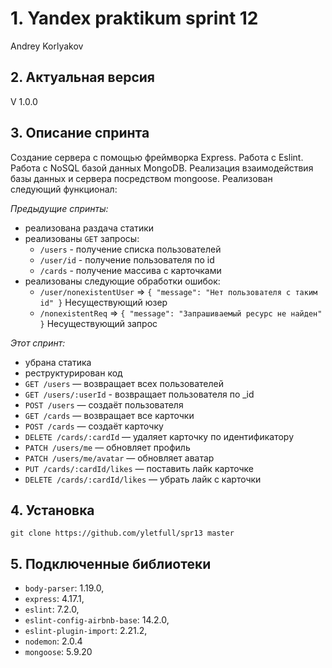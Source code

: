 # 1. Yandex praktikum sprint 12 
Andrey Korlyakov  

## 2. Актуальная версия  
V 1.0.0

## 3. Описание спринта  
Создание сервера с помощью фреймворка Express. Работа с Eslint. Работа с NoSQL базой данных MongoDB. Реализация взаимодействия базы данных и сервера посредством mongoose.
Реализован следующий функционал:  

*Предыдущие спринты:*
- реализована раздача статики  
- реализованы `GET` запросы:
  - `/users` - получение списка пользователей  
  - `/user/id` - получение пользователя по id  
  - `/cards` - получение массива с карточками  
- реализованы следующие обработки ошибок:
  - `/user/nonexistentUser` => `{ "message": "Нет пользователя с таким id" }` Несуществующий юзер
  - `/nonexistentReq` => `{ "message": "Запрашиваемый ресурс не найден" }` Несуществующий запрос  
 
 *Этот спринт:*
- убрана статика
- реструктурирован код
- `GET /users` — возвращает всех пользователей
- `GET /users/:userId` - возвращает пользователя по _id
- `POST /users` — создаёт пользователя
- `GET /cards` — возвращает все карточки
- `POST /cards` — создаёт карточку
- `DELETE /cards/:cardId` — удаляет карточку по идентификатору
- `PATCH /users/me` — обновляет профиль
- `PATCH /users/me/avatar` — обновляет аватар
- `PUT /cards/:cardId/likes` — поставить лайк карточке
- `DELETE /cards/:cardId/likes` — убрать лайк с карточки
## 4. Установка  
`git clone https://github.com/yletfull/spr13 master`

## 5. Подключенные библиотеки
- `body-parser`: 1.19.0,
- `express`: 4.17.1,
- `eslint`: 7.2.0,
- `eslint-config-airbnb-base`: 14.2.0,
- `eslint-plugin-import`: 2.21.2,
- `nodemon`: 2.0.4
- `mongoose`: 5.9.20
